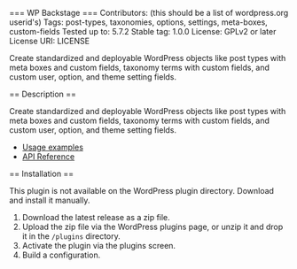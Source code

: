 === WP Backstage ===
Contributors: (this should be a list of wordpress.org userid's)
Tags: post-types, taxonomies, options, settings, meta-boxes, custom-fields
Tested up to: 5.7.2
Stable tag: 1.0.0
License: GPLv2 or later
License URI: LICENSE
 
Create standardized and deployable WordPress objects like post types with meta boxes and custom fields, taxonomy terms with custom fields, and custom user, option, and theme setting fields.

== Description ==

Create standardized and deployable WordPress objects like post types with meta boxes and custom fields, taxonomy terms with custom fields, and custom user, option, and theme setting fields.

- [Usage examples](https://github.com/dreamsicle-io/wp-backstage/blob/master/examples/tests.php)
- [API Reference](https://wpbackstage.dreamsicle.io/reference/)

== Installation ==
 
This plugin is not available on the WordPress plugin directory. Download and install it manually.
 
1. Download the latest release as a zip file.
2. Upload the zip file via the WordPress plugins page, or unzip it and drop it in the `/plugins` directory.
3. Activate the plugin via the plugins screen.
4. Build a configuration.
